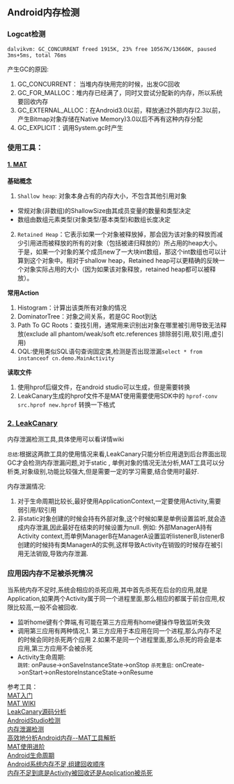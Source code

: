 ## Android内存检测

### Logcat检测
```
dalvikvm: GC_CONCURRENT freed 1915K, 23% free 10567K/13660K, paused 3ms+5ms, total 76ms
```
产生GC的原因:
1. GC_CONCURRENT： 当堆内存快用完的时候，出发GC回收
2. GC_FOR_MALLOC：堆内存已经满了，同时又尝试分配新的内存，所以系统要回收内存
3. GC_EXTERNAL_ALLOC：在Android3.0以前，释放通过外部内存(2.3以前，产生Bitmap对象存储在Native Memory)3.0以后不再有这种内存分配
4. GC_EXPLICIT：调用System.gc时产生


### 使用工具：
#### [1. MAT](http://eclipse.org/mat/downloads.php )
**基础概念**
1. `Shallow heap`: 对象本身占有的内存大小，不包含其他引用对象
  - 常规对象(非数组)的ShallowSize由其成员变量的数量和类型决定
  - 数组由数组元素类型(对象类型/基本类型)和数组长度决定

2. `Retained Heap`：它表示如果一个对象被释放掉，那会因为该对象的释放而减少引用进而被释放的所有的对象（包括被递归释放的）所占用的heap大小。于是，如果一个对象的某个成员new了一大块int数组，那这个int数组也可以计算到这个对象中。相对于shallow heap，Retained heap可以更精确的反映一个对象实际占用的大小（因为如果该对象释放，retained heap都可以被释放）。

**常用Action**
1. Histogram：计算出该类所有对象的情况       
2. DominatorTree：对象之间关系，若是GC Root到达         
3. Path To GC Roots：查找引用，通常用来识别出对象在哪里被引用导致无法释放(exclude all phantom/weak/soft etc.references 排除弱引用,软引用,虚引用)        
4. OQL:使用类似SQL语句查询固定类,检测是否出现泄漏`select * from instanceof cn.demo.MainActivity`    

**读取文件**
1. 使用hprof后缀文件，在android studio可以生成，但是需要转换        
2. LeakCanary生成的hprof文件不是MAT使用需要使用SDK中的 `hprof-conv src.hprof new.hprof` 转换一下格式     

### [2. LeakCanary](https://github.com/square/leakcanary)
内存泄漏检测工具,具体使用可以看详情wiki

`总结`:根据这两款工具的使用情况来看,LeakCanary只能分析应用退到后台界面出现GC才会检测内存泄漏问题,对于static , 单例对象的情况无法分析,MAT工具可以分析类,对象级别,功能比较强大,但是需要一定的学习需要,结合使用时最好.


内存泄漏情况:
1. 对于生命周期比较长,最好使用ApplicationContext,一定要使用Activity,需要弱引用/软引用       
2. 非static对象创建的时候会持有外部对象,这个时候如果是单例设置监听,就会造成内存泄漏,因此最好在结束的时候设置为null. 例如: 外部ManagerA持有Activity context,而单例ManagerB在ManagerA设置监听listenerB,listenerB创建的时候持有类ManagerA的实例,这样导致Activity在销毁的时候存在被引用无法销毁,导致内存泄漏.      




### 应用因内存不足被杀死情况
当系统内存不足时,系统会相应的杀死应用,其中首先杀死在后台的应用,就是Application,如果两个Activity属于同一个进程里面,那么相应的都属于前台应用,权限比较高,一般不会被回收.
 - 监听home键有个弊端,有可能在第三方应用有home键操作导致监听失效
 - 调用第三应用有两种情况,1. 第三方应用于本应用在同一个进程,那么内存不足的时候会同时杀死两个应用 2.如果不是同一个进程里面,那么杀死的将会是本应用,第三方应用不会被杀死
- Activity生命周期:       
   `跳转`: onPause->onSaveInstanceState->onStop
   `杀死重启`: onCreate->onStart->onRestoreInstanceState->onResume



参考工具：    
[MAT入门](http://www.jianshu.com/p/d8e247b1e7b2)     
[MAT WIKI](http://wiki.eclipse.org/MemoryAnalyzer#Getting_Started)      
[LeakCanary源码分析](https://www.liaohuqiu.net/cn/posts/leak-canary-read-me/)     
[AndroidStudio检测](http://www.jianshu.com/p/216b03c22bb8)    
[内存泄漏检测](http://blog.csdn.net/xiaanming/article/details/42396507)    
[高效地分析Android内存--MAT工具解析](http://blog.csdn.net/caroline_wendy/article/details/50619746)       
[MAT使用进阶](http://www.lightskystreet.com/2015/09/01/mat_usage/)     
[Android生命周期](https://developer.android.google.cn/reference/android/app/Activity.html)      
[Android系统内存不足,组建回收顺序](http://blog.csdn.net/xingqisan/article/details/15334589)           
[内存不足到底是Activity被回收还是Application被杀死](http://blog.csdn.net/zhaizu/article/details/52194632)         
